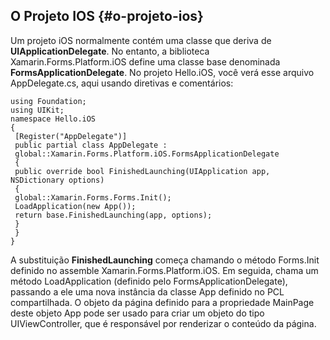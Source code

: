 ## O Projeto IOS {#o-projeto-ios}

Um projeto iOS normalmente contém uma classe que deriva de **UIApplicationDelegate**. No entanto, a biblioteca Xamarin.Forms.Platform.iOS define uma classe base denominada **FormsApplicationDelegate**. No projeto Hello.iOS, você verá esse arquivo AppDelegate.cs, aqui usando diretivas e comentários:

```
using Foundation;
using UIKit;
namespace Hello.iOS
{
 [Register("AppDelegate")]
 public partial class AppDelegate :
 global::Xamarin.Forms.Platform.iOS.FormsApplicationDelegate
 {
 public override bool FinishedLaunching(UIApplication app, NSDictionary options)
 {
 global::Xamarin.Forms.Forms.Init();
 LoadApplication(new App());
 return base.FinishedLaunching(app, options);
 }
 }
}
```

A substituição **FinishedLaunching** começa chamando o método Forms.Init definido no assemble Xamarin.Forms.Platform.iOS. Em seguida, chama um método LoadApplication \(definido pelo FormsApplicationDelegate\), passando a ele uma nova instância da classe App definido no PCL compartilhada. O objeto da página definido para a propriedade MainPage deste objeto App pode ser usado para criar um objeto do tipo UIViewController, que é responsável por renderizar o conteúdo da página.

